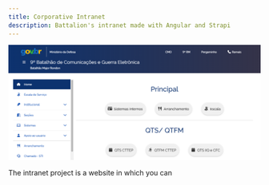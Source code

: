 ```yaml
---
title: Corporative Intranet
description: Battalion's intranet made with Angular and Strapi
---
```

![govbr-screenc](\img\govbr.png) 

The intranet project is a website in which you can 